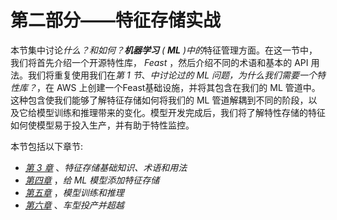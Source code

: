 

# 第二部分——特征存储实战

本节集中讨论*什么？*和*如何？**机器学习** ( **ML** )中的*特征管理方面。在这一节中，我们将首先介绍一个开源特性库， *Feast* ，然后介绍不同的术语和基本的 API 用法。我们将重复使用我们在*第 1 节*、*中讨论过的 ML 问题，为什么我们需要一个特性库？*，在 AWS 上创建一个Feast基础设施，并将其包含在我们的 ML 管道中。这种包含使我们能够了解特征存储如何将我们的 ML 管道解耦到不同的阶段，以及它给模型训练和推理带来的变化。模型开发完成后，我们将了解特性存储的特征如何使模型易于投入生产，并有助于特性监控。

本节包括以下章节:

*   [*第 3 章*](B18024_03_ePub.xhtml#_idTextAnchor050) 、*特征存储基础知识、术语和用法*
*   [*第四章*](B18024_04_ePub.xhtml#_idTextAnchor065) ，*给 ML 模型添加特征存储*
*   [*第五章*](B18024_05_ePub.xhtml#_idTextAnchor078) ，*模型训练和推理*
*   [*第六章*](B18024_06_ePub.xhtml#_idTextAnchor096) 、*车型投产并超越*